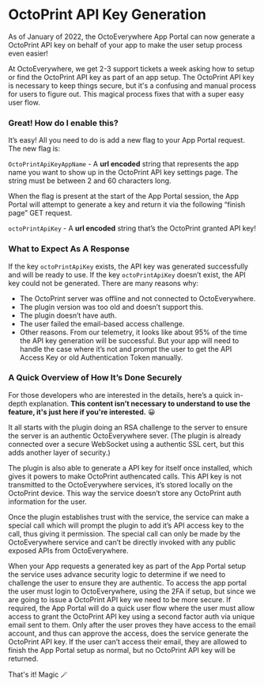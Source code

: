# OctoPrint API Key Generation

As of January of 2022, the OctoEverywhere App Portal can now generate a OctoPrint API key on behalf of your app to make the user setup process even easier!

At OctoEverywhere, we get 2-3 support tickets a week asking how to setup or find the OctoPrint API key as part of an app setup. The OctoPrint API key is necessary to keep things secure, but it's a confusing and manual process for users to figure out. This magical process fixes that with a super easy user flow.

### Great! How do I enable this?
It’s easy! All you need to do is add a new flag to your App Portal request. The new flag is:

`OctoPrintApiKeyAppName` - A **url encoded** string that represents the app name you want to show up in the OctoPrint API key settings page. The string must be between 2 and 60 characters long.

When the flag is present at the start of the App Portal session, the App Portal will attempt to generate a key and return it via the following “finish page” GET request. 

`octoPrintApiKey` - A **url encoded** string that’s the OctoPrint granted API key!

### What to Expect As A Response

If the key `octoPrintApiKey` exists, the API key was generated successfully and will be ready to use. If the key `octoPrintApiKey` doesn’t exist, the API key could not be generated. There are many reasons why:
-	The OctoPrint server was offline and not connected to OctoEverywhere.
-	The plugin version was too old and doesn’t support this.
-	The plugin doesn’t have auth.
-	The user failed the email-based access challenge.
-	Other reasons.
From our telemetry, it looks like about 95% of the time the API key generation will be successful. But your app will need to handle the case where it’s not and prompt the user to get the API Access Key or old Authentication Token manually.

### A Quick Overview of How It’s Done Securely
For those developers who are interested in the details, here’s a quick in-depth explanation. **This content isn’t necessary to understand to use the feature, it's just here if you're interested.** 😀

It all starts with the plugin doing an RSA challenge to the server to ensure the server is an authentic OctoEverywhere sever. (The plugin is already connected over a secure WebSocket using a authentic SSL cert, but this adds another layer of security.)

The plugin is also able to generate a API key for itself once installed, which gives it powers to make OctoPrint authencated calls. This API key is not transmitted to the OctoEverywhere services, it’s stored locally on the OctoPrint device. This way the service doesn’t store any OctoPrint auth information for the user.

Once the plugin establishes trust with the service, the service can make a special call which will prompt the plugin to add it’s API access key to the call, thus giving it permission. The special call can only be made by the OctoEverywhere service and can’t be directly invoked with any public exposed APIs from OctoEverywhere.

When your App requests a generated key as part of the App Portal setup the service uses advance security logic to determine if we need to challenge the user to ensure they are authentic. To access the app portal the user must login to OctoEverywhere, using the 2FA if setup, but since we are going to issue a OctoPrint API key we need to be more secure. If required, the App Portal will do a quick user flow where the user must allow access to grant the OctoPrint API key using a second factor auth via unique email sent to them. Only after the user proves they have access to the email account, and thus can approve the access, does the service generate the OctoPrint API key. If the user can’t access their email, they are allowed to finish the App Portal setup as normal, but no OctoPrint API key will be returned.

That's it! Magic 🪄
 
